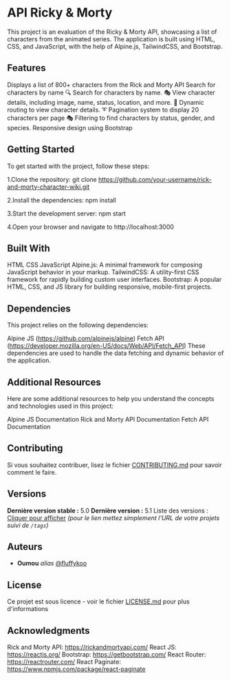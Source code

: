 # API Ricky & Morty

This project is an evaluation of the Ricky & Morty API, showcasing a list of characters from the animated series. The application is built using HTML, CSS, and JavaScript, with the help of Alpine.js, TailwindCSS, and Bootstrap.

## Features
Displays a list of 800+ characters from the Rick and Morty API
Search for characters by name
🔍 Search for characters by name.
🎭 View character details, including image, name, status, location, and more.
📄 Dynamic routing to view character details.
➰ Pagination system to display 20 characters per page
🎭 Filtering to find characters by status, gender, and species.
Responsive design using Bootstrap



## Getting Started

To get started with the project, follow these steps:

1.Clone the repository:
git clone https://github.com/your-username/rick-and-morty-character-wiki.git

2.Install the dependencies:
npm install

3.Start the development server:
npm start

4.Open your browser and navigate to http://localhost:3000



## Built With

HTML
CSS
JavaScript
Alpine.js: A minimal framework for composing JavaScript behavior in your markup.
TailwindCSS: A utility-first CSS framework for rapidly building custom user interfaces.
Bootstrap: A popular HTML, CSS, and JS library for building responsive, mobile-first projects.

## Dependencies
This project relies on the following dependencies:

Alpine JS (https://github.com/alpinejs/alpine)
Fetch API (https://developer.mozilla.org/en-US/docs/Web/API/Fetch_API)
These dependencies are used to handle the data fetching and dynamic behavior of the application.

## Additional Resources
Here are some additional resources to help you understand the concepts and technologies used in this project:

Alpine JS Documentation
Rick and Morty API Documentation
Fetch API Documentation

## Contributing

Si vous souhaitez contribuer, lisez le fichier [CONTRIBUTING.md](https://example.org) pour savoir comment le faire.

## Versions

**Dernière version stable :** 5.0
**Dernière version :** 5.1
Liste des versions : [Cliquer pour afficher](https://github.com/your/project-name/tags)
_(pour le lien mettez simplement l'URL de votre projets suivi de ``/tags``)_

## Auteurs

* **Oumou** _alias_ [@fluffykoo](https://github.com/fluffykoo)



## License

Ce projet est sous licence  - voir le fichier [LICENSE.md](LICENSE.md) pour plus d'informations

## Acknowledgments
Rick and Morty API: https://rickandmortyapi.com/
React JS: https://reactjs.org/
Bootstrap: https://getbootstrap.com/
React Router: https://reactrouter.com/
React Paginate: https://www.npmjs.com/package/react-paginate
